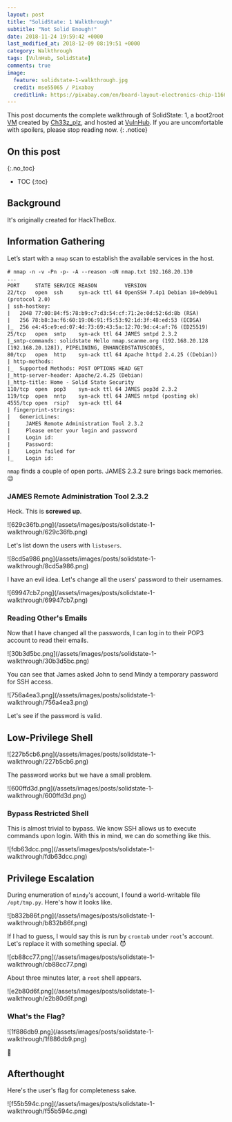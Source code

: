 ```yaml
---
layout: post
title: "SolidState: 1 Walkthrough"
subtitle: "Not Solid Enough!"
date: 2018-11-24 19:59:42 +0000
last_modified_at: 2018-12-09 08:19:51 +0000
category: Walkthrough
tags: [VulnHub, SolidState]
comments: true
image:
  feature: solidstate-1-walkthrough.jpg
  credit: mse55065 / Pixabay
  creditlink: https://pixabay.com/en/board-layout-electronics-chip-1166770/
---
```


This post documents the complete walkthrough of SolidState: 1, a boot2root [VM][1] created by [Ch33z_plz][2], and hosted at [VulnHub][3]. If you are uncomfortable with spoilers, please stop reading now.
{: .notice}

<!--more-->

## On this post 
{:.no_toc} 

* TOC 
{:toc}

## Background

It's originally created for HackTheBox.

## Information Gathering

Let’s start with a `nmap` scan to establish the available services in the host.

```
# nmap -n -v -Pn -p- -A --reason -oN nmap.txt 192.168.20.130
...
PORT     STATE SERVICE REASON         VERSION
22/tcp   open  ssh     syn-ack ttl 64 OpenSSH 7.4p1 Debian 10+deb9u1 (protocol 2.0)
| ssh-hostkey:
|   2048 77:00:84:f5:78:b9:c7:d3:54:cf:71:2e:0d:52:6d:8b (RSA)
|   256 78:b8:3a:f6:60:19:06:91:f5:53:92:1d:3f:48:ed:53 (ECDSA)
|_  256 e4:45:e9:ed:07:4d:73:69:43:5a:12:70:9d:c4:af:76 (ED25519)
25/tcp   open  smtp    syn-ack ttl 64 JAMES smtpd 2.3.2
|_smtp-commands: solidstate Hello nmap.scanme.org (192.168.20.128 [192.168.20.128]), PIPELINING, ENHANCEDSTATUSCODES,
80/tcp   open  http    syn-ack ttl 64 Apache httpd 2.4.25 ((Debian))
| http-methods:
|_  Supported Methods: POST OPTIONS HEAD GET
|_http-server-header: Apache/2.4.25 (Debian)
|_http-title: Home - Solid State Security
110/tcp  open  pop3    syn-ack ttl 64 JAMES pop3d 2.3.2
119/tcp  open  nntp    syn-ack ttl 64 JAMES nntpd (posting ok)
4555/tcp open  rsip?   syn-ack ttl 64
| fingerprint-strings:
|   GenericLines:
|     JAMES Remote Administration Tool 2.3.2
|     Please enter your login and password
|     Login id:
|     Password:
|     Login failed for
|_    Login id:
```

`nmap` finds a couple of open ports. JAMES 2.3.2 sure brings back memories. :wink:

### JAMES Remote Administration Tool 2.3.2

Heck. This is **screwed up**.

<a class="image-popup">
![629c36fb.png](/assets/images/posts/solidstate-1-walkthrough/629c36fb.png)
</a>

Let's list down the users with `listusers`.

<a class="image-popup">
![8cd5a986.png](/assets/images/posts/solidstate-1-walkthrough/8cd5a986.png)
</a>

I have an evil idea. Let's change all the users' password to their usernames.

<a class="image-popup">
![69947cb7.png](/assets/images/posts/solidstate-1-walkthrough/69947cb7.png)
</a>

### Reading Other's Emails

Now that I have changed all the passwords, I can log in to their POP3 account to read their emails.

<a class="image-popup">
![30b3d5bc.png](/assets/images/posts/solidstate-1-walkthrough/30b3d5bc.png)
</a>

You can see that James asked John to send Mindy a temporary password for SSH access.

<a class="image-popup">
![756a4ea3.png](/assets/images/posts/solidstate-1-walkthrough/756a4ea3.png)
</a>

Let's see if the password is valid.

## Low-Privilege Shell

<a class="image-popup">
![227b5cb6.png](/assets/images/posts/solidstate-1-walkthrough/227b5cb6.png)
</a>

The password works but we have a small problem.

<a class="image-popup">
![600ffd3d.png](/assets/images/posts/solidstate-1-walkthrough/600ffd3d.png)
</a>

### Bypass Restricted Shell

This is almost trivial to bypass. We know SSH allows us to execute commands upon login. With this in mind, we can do something like this.

<a class="image-popup">
![fdb63dcc.png](/assets/images/posts/solidstate-1-walkthrough/fdb63dcc.png)
</a>

## Privilege Escalation

During enumeration of `mindy`'s account, I found a world-writable file `/opt/tmp.py`. Here's how it looks like.

<a class="image-popup">
![b832b86f.png](/assets/images/posts/solidstate-1-walkthrough/b832b86f.png)
</a>

If I had to guess, I would say this is run by `crontab` under `root`'s account. Let's replace it with something special. :smiling_imp:

<a class="image-popup">
![cb88cc77.png](/assets/images/posts/solidstate-1-walkthrough/cb88cc77.png)
</a>

About three minutes later, a `root` shell appears.

<a class="image-popup">
![e2b80d6f.png](/assets/images/posts/solidstate-1-walkthrough/e2b80d6f.png)
</a>

### What's the Flag?

<a class="image-popup">
![1f886db9.png](/assets/images/posts/solidstate-1-walkthrough/1f886db9.png)
</a>

:dancer:

## Afterthought

Here's the user's flag for completeness sake.

<a class="image-popup">
![f55b594c.png](/assets/images/posts/solidstate-1-walkthrough/f55b594c.png)
</a>

[1]: https://www.vulnhub.com/entry/solidstate-1,261/
[2]: https://www.vulnhub.com/author/ch33z_plz,242/
[3]: https://www.vulnhub.com/
